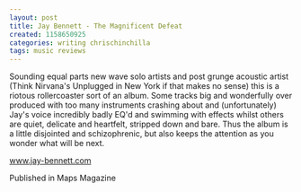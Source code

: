 ```yaml
---
layout: post
title: Jay Bennett - The Magnificent Defeat
created: 1158650925
categories: writing chrischinchilla
tags: music reviews
---
```


Sounding equal parts new wave solo artists and post grunge acoustic artist (Think Nirvana's Unplugged in New York if that makes no sense) this is a riotous rollercoaster sort of an album. Some tracks big and wonderfully over produced with too many instruments crashing about and (unfortunately) Jay's voice incredibly badly EQ'd and swimming with effects whilst others are quiet, delicate and heartfelt, stripped down and bare. Thus the album is a little disjointed and schizophrenic, but also keeps the attention as you wonder what will be next.

<a href='http://www.jay-bennett.com' target='_blank'>www.jay-bennett.com</a>

Published in Maps Magazine
